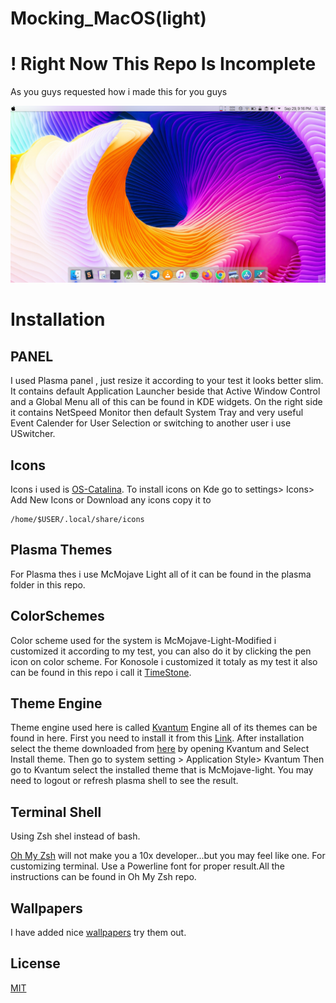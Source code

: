 # Mocking_MacOS(light)
# ! Right Now This Repo Is Incomplete

As you guys requested how i made this for you guys

![](/preview/image4.png)

# Installation

## PANEL
I used Plasma panel , just resize it according to your test it looks better slim.
    It contains default Application Launcher beside that Active Window Control and a Global Menu all of this can be found in KDE widgets.
    On the right side it contains NetSpeed Monitor then default System Tray and very useful Event Calender for User Selection or switching to another user i use USwitcher.
## Icons
   Icons i used is [OS-Catalina](https://store.kde.org/p/1309810/). To install icons on Kde go to settings> Icons> Add New Icons or Download any icons copy it to 
   ```
   /home/$USER/.local/share/icons
   ```
## Plasma Themes
   For Plasma thes i use McMojave Light all of it can be found in the plasma folder in this repo.
## ColorSchemes
   Color scheme used for the system is McMojave-Light-Modified i customized it according to my test, you can also do it by clicking the pen icon on color scheme.
   For Konosole i customized it totaly as my test it also can be found in this repo i call it [TimeStone](https://github.com/ujjwalbe/Mocking_MacOS-light/tree/master/ColorSchemes/Konsole).
## Theme Engine
   Theme engine used here is called [Kvantum](https://github.com/tsujan/Kvantum/tree/master/Kvantum) Engine all of its themes can be found in here.
   First you need to install it from this [Link](https://github.com/tsujan/Kvantum/tree/master/Kvantum). 
   After installation select the theme downloaded from [here](https://github.com/ujjwalbe/Mocking_MacOS-light/tree/master/Kvantum) by opening Kvantum and Select Install theme.
   Then go to system setting > Application Style> Kvantum
   Then go to Kvantum select the installed theme that is McMojave-light. You may need to logout or refresh plasma shell to
   see the result.
## Terminal Shell
   Using Zsh shel instead of bash.
   
   [Oh My Zsh](https://github.com/robbyrussell/oh-my-zsh) will not make you a 10x developer...but you may feel like one.
   For customizing terminal. Use a Powerline font for proper result.All the instructions can be found in Oh My Zsh repo.
## Wallpapers
   I have added nice [wallpapers](https://github.com/ujjwalbe/Mocking_MacOS-light/tree/master/wallpaper) try them out.

## License
[MIT](https://choosealicense.com/licenses/mit/)
